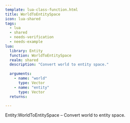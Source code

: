 ```yaml
---
template: lua-class-function.html
title: WorldToEntitySpace
icon: lua-shared
tags:
  - lua
  - shared
  - needs-verification
  - needs-example
lua:
  library: Entity
  function: WorldToEntitySpace
  realm: shared
  description: "Convert world to entity space."
  
  arguments:
    - name: "world"
      type: Vector
    - name: "entity"
      type: Vector
  returns:
    
---
```


<div class="lua__search__keywords">
Entity:WorldToEntitySpace &#x2013; Convert world to entity space.
</div>
